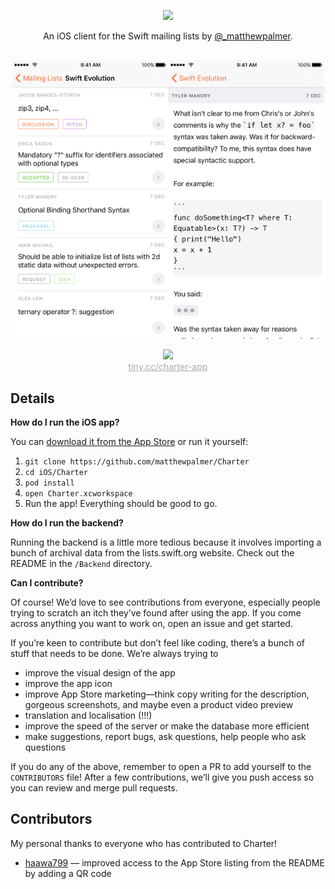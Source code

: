 <p align="center">
  <img src="http://i.imgur.com/ClrkeeK.png" />
</p>

<p align="center">
  An iOS client for the Swift mailing lists by <a href="http://twitter.com/_matthewpalmer"</a>@_matthewpalmer</a>.
</p>

<p align="center">
<br/>
<img src="Documentation%20Resources/screenshot-1.png" width="250" /><img src="Documentation%20Resources/screenshot-2.png" width="250" />
<br/>
</p>

<div height = "200" width = "500" bgcolor="#f6f6f6" align="center">
    <a href="https://itunes.apple.com/us/app/charter-mailing-list-client/id1082212697?ls=1&amp;mt=8"><img src="http://matthewpalmer.net/charter/app-store.svg"></a>
    <br/>
    <a style="font-size:14px;color:#aaa;" href="http://tiny.cc/charter-app">tiny.cc/charter-app</a>
</div>

## Details

**How do I run the iOS app?**

You can [download it from the App Store](https://itunes.apple.com/us/app/charter-mailing-list-client/id1082212697?ls=1&amp;mt=8) or run it yourself:

1. `git clone https://github.com/matthewpalmer/Charter`
2. `cd iOS/Charter`
3. `pod install`
4. `open Charter.xcworkspace`
5. Run the app! Everything should be good to go.

**How do I run the backend?**

Running the backend is a little more tedious because it involves importing a bunch of archival data from the lists.swift.org website. Check out the README in the `/Backend` directory.

**Can I contribute?**

Of course! We’d love to see contributions from everyone, especially people trying to scratch an itch they’ve found after using the app. If you come across anything you want to work on, open an issue and get started.

If you’re keen to contribute but don’t feel like coding, there’s a bunch of stuff that needs to be done. We’re always trying to

* improve the visual design of the app
* improve the app icon
* improve App Store marketing—think copy writing for the description, gorgeous screenshots, and maybe even a product video preview
* translation and localisation (!!!)
* improve the speed of the server or make the database more efficient
* make suggestions, report bugs, ask questions, help people who ask questions

If you do any of the above, remember to open a PR to add yourself to the `CONTRIBUTORS` file! After a few contributions, we’ll give you push access so you can review and merge pull requests.

## Contributors

My personal thanks to everyone who has contributed to Charter!

* [haawa799](https://github.com/haawa799) — improved access to the App Store listing from the README by adding a QR code
